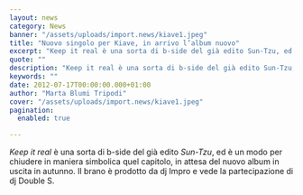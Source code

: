 ```yaml
---
layout: news
category: News
banner: "/assets/uploads/import.news/kiave1.jpeg"
title: "Nuovo singolo per Kiave, in arrivo l’album nuovo"
excerpt: "Keep it real è una sorta di b-side del già edito Sun-Tzu, ed è un modo per chiudere in maniera simbolica quel capitolo, in attesa del nuovo album in uscita in autunno. Il brano è prodotto da dj Impro e vede la partecipazione di dj Double "
quote: ""
description: "Keep it real è una sorta di b-side del già edito Sun-Tzu, ed è un modo per chiudere in maniera simbolica quel capitolo, in attesa del nuovo album in uscita in autunno. Il brano è prodotto da dj Impro e vede la partecipazione di dj Double "
keywords: ""
date: 2012-07-17T00:00:00.000+01:00
author: "Marta Blumi Tripodi"
cover: "/assets/uploads/import.news/kiave1.jpeg"
pagination:
  enabled: true

---
```


_Keep it real_ è una sorta di b-side del già edito _Sun-Tzu_, ed è un modo per chiudere in maniera simbolica quel capitolo, in attesa del nuovo album in uscita in autunno. Il brano è prodotto da dj Impro e vede la partecipazione di dj Double S.